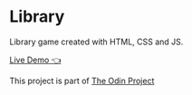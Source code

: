 # Library

Library game created with HTML, CSS and JS.

[Live Demo 👈](https://nikazoro.github.io/Library/)

This project is part of [The Odin Project](https://www.theodinproject.com)
